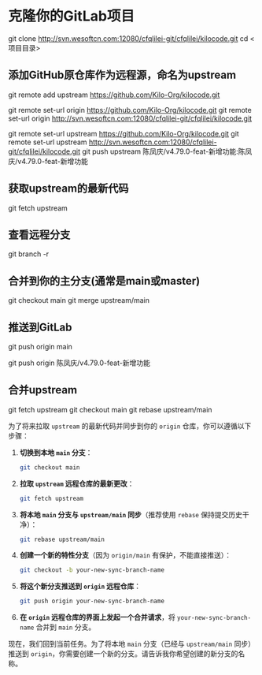 # 克隆你的GitLab项目

git clone http://svn.wesoftcn.com:12080/cfqlilei-git/cfqlilei/kilocode.git
cd <项目目录>

## 添加GitHub原仓库作为远程源，命名为upstream

git remote add upstream https://github.com/Kilo-Org/kilocode.git

git remote set-url origin https://github.com/Kilo-Org/kilocode.git
git remote set-url origin http://svn.wesoftcn.com:12080/cfqlilei-git/cfqlilei/kilocode.git

git remote set-url upstream https://github.com/Kilo-Org/kilocode.git
git remote set-url upstream http://svn.wesoftcn.com:12080/cfqlilei-git/cfqlilei/kilocode.git
git push upstream 陈凤庆/v4.79.0-feat-新增功能:陈凤庆/v4.79.0-feat-新增功能

## 获取upstream的最新代码

git fetch upstream

## 查看远程分支

git branch -r

## 合并到你的主分支(通常是main或master)

git checkout main
git merge upstream/main

## 推送到GitLab

git push origin main

git push origin 陈凤庆/v4.79.0-feat-新增功能

## 合并upstream

git fetch upstream
git checkout main
git rebase upstream/main

为了将来拉取 `upstream` 的最新代码并同步到你的 `origin` 仓库，你可以遵循以下步骤：

1.  **切换到本地 `main` 分支**：
    ```bash
    git checkout main
    ```
2.  **拉取 `upstream` 远程仓库的最新更改**：
    ```bash
    git fetch upstream
    ```
3.  **将本地 `main` 分支与 `upstream/main` 同步**（推荐使用 `rebase` 保持提交历史干净）：
    ```bash
    git rebase upstream/main
    ```
4.  **创建一个新的特性分支**（因为 `origin/main` 有保护，不能直接推送）：
    ```bash
    git checkout -b your-new-sync-branch-name
    ```
5.  **将这个新分支推送到 `origin` 远程仓库**：
    ```bash
    git push origin your-new-sync-branch-name
    ```
6.  **在 `origin` 远程仓库的界面上发起一个合并请求**，将 `your-new-sync-branch-name` 合并到 `main` 分支。

现在，我们回到当前任务。为了将本地 `main` 分支（已经与 `upstream/main` 同步）推送到 `origin`，你需要创建一个新的分支。请告诉我你希望创建的新分支的名称。
